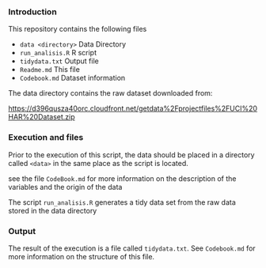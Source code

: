 

### Introduction

This repository contains the following files

* `data	<directory>`	Data Directory
* `run_analisis.R`  	R script	
* `tidydata.txt`  	  Output file
* `Readme.md`  		    This file
* `Codebook.md`  	    Dataset information

The data directory contains the raw dataset downloaded from:

https://d396qusza40orc.cloudfront.net/getdata%2Fprojectfiles%2FUCI%20HAR%20Dataset.zip


### Execution and files


Prior to the execution of this script, the data should be placed in a directory called `<data>` in the same place as the script is located.

see the file `CodeBook.md` for more information on the description of the variables and the origin of the data


The script `run_analisis.R` generates a tidy data set from the raw data stored in the data directory


### Output


The result of the execution is a file called `tidydata.txt`. See `Codebook.md` for more information on the structure of this file.
